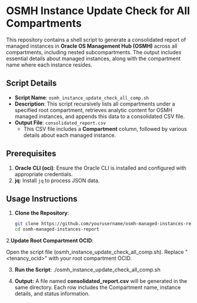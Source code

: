 # OSMH Instance Update Check for All Compartments

This repository contains a shell script to generate a consolidated report of managed instances in **Oracle OS Management Hub (OSMH)** across all compartments, including nested subcompartments. The output includes essential details about managed instances, along with the compartment name where each instance resides.

## Script Details

- **Script Name**: `osmh_instance_update_check_all_comp.sh`
- **Description**: This script recursively lists all compartments under a specified root compartment, retrieves analytic content for OSMH managed instances, and appends this data to a consolidated CSV file.
- **Output File**: `consolidated_report.csv`
  - This CSV file includes a **Compartment** column, followed by various details about each managed instance.

## Prerequisites

1. **Oracle CLI (oci)**: Ensure the Oracle CLI is installed and configured with appropriate credentials.
2. **jq**: Install `jq` to process JSON data.

## Usage Instructions

1. **Clone the Repository**:
   ```bash
   git clone https://github.com/yourusername/osmh-managed-instances-report.git
   cd osmh-managed-instances-report

2.**Update Root Compartment OCID**:

Open the script file (osmh_instance_update_check_all_comp.sh).
Replace "<tenancy_ocid>" with your root compartment OCID.

3. **Run the Script**:
   ./osmh_instance_update_check_all_comp.sh

4. **Output:**
   A file named **consolidated_report.csv** will be generated in the same directory.
   Each row includes the Compartment name, instance details, and status information.
